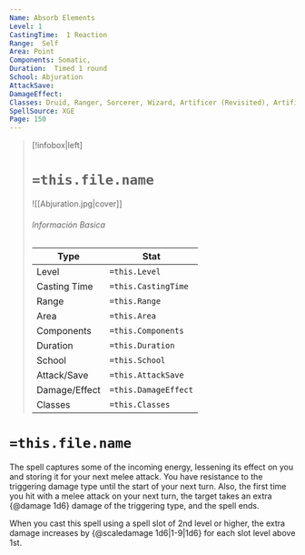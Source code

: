```yaml
---
Name: Absorb Elements
Level: 1
CastingTime:  1 Reaction 
Range:  Self
Area: Point
Components: Somatic, 
Duration:  Timed 1 round
School: Abjuration
AttackSave: 
DamageEffect: 
Classes: Druid, Ranger, Sorcerer, Wizard, Artificer (Revisited), Artificer, 
SpellSource: XGE
Page: 150
---
```


>[!infobox|left]
># `=this.file.name`
>![[Abjuration.jpg|cover]]
> ###### Información Basica
> Type |  Stat |
> ---|---|
> Level | `=this.Level` |
> Casting Time | `=this.CastingTime` |
> Range | `=this.Range` |
> Area | `=this.Area` |
> Components | `=this.Components` |
> Duration | `=this.Duration` |
> School | `=this.School` |
> Attack/Save | `=this.AttackSave` |
> Damage/Effect | `=this.DamageEffect` |
> Classes | `=this.Classes` |

# `=this.file.name`
The spell captures some of the incoming energy, lessening its effect on you and storing it for your next melee attack. You have resistance to the triggering damage type until the start of your next turn. Also, the first time you hit with a melee attack on your next turn, the target takes an extra {@damage 1d6} damage of the triggering type, and the spell ends.



 


When you cast this spell using a spell slot of 2nd level or higher, the extra damage increases by {@scaledamage 1d6|1-9|1d6} for each slot level above 1st. 